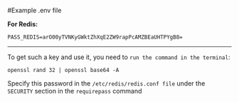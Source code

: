 #Example .env file

**For Redis:**
    
`PASS_REDIS=arO00yTVNKyGWktZhXqE2ZW9rapPcAMZBEaUHTPYgB8=`

***
To get such a key and use it, you need to `run the command in the terminal`:

`openssl rand 32 | openssl base64 -A`

Specify this password in the `/etc/redis/redis.conf file` under the `SECURITY` section in the `requirepass` command